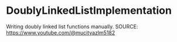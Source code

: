 # DoublyLinkedListImplementation
Writing doubly linked list functions manually.
SOURCE: https://www.youtube.com/@mucityazlm5182
